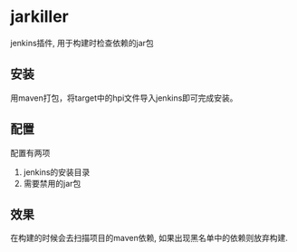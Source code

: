 # jarkiller
jenkins插件, 用于构建时检查依赖的jar包

## 安装
用maven打包，将target中的hpi文件导入jenkins即可完成安装。

## 配置
配置有两项
1. jenkins的安装目录
2. 需要禁用的jar包

## 效果
在构建的时候会去扫描项目的maven依赖, 如果出现黑名单中的依赖则放弃构建.
